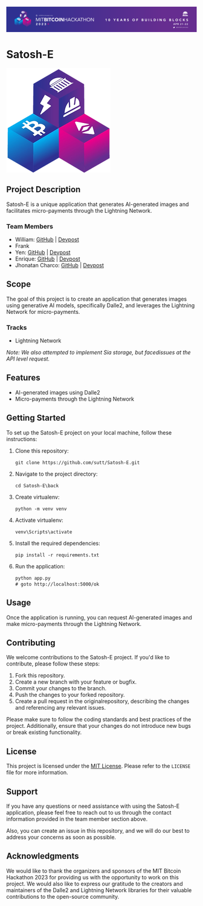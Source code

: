 ![alt text](https://github.com/sutt/Satosh-E/blob/EnriqueBranch/back/static/assets/img/cover.png?raw=true)
# Satosh-E
![alt text](https://github.com/sutt/Satosh-E/blob/main/back/static/assets/img/profile.png?raw=true)
## Project Description

Satosh-E is a unique application that generates AI-generated images and facilitates micro-payments through the Lightning Network.

### Team Members

- William: [GitHub](https://github.com/sutt) | [Devpost](https://devpost.com/wsutton)
- Frank
- Yen:   [GitHub](https://github.com/yd1357) | [Devpost](https://devpost.com/y-diep)
- Enrique:  [GitHub](https://github.com/jegamboafuentes) | [Devpost](https://devpost.com/jogamboa)
- Jhonatan Charco: [GitHub](https://github.com/JhonatanCharco) | [Devpost](https://devpost.com/Jhonatancharco)

## Scope

The goal of this project is to create an application that generates images using generative AI models, specifically Dalle2, and leverages the Lightning Network for micro-payments.

### Tracks

- Lightning Network

*Note: We also attempted to implement Sia storage, but facedissues at the API level request.*

## Features

- AI-generated images using Dalle2
- Micro-payments through the Lightning Network

## Getting Started

To set up the Satosh-E project on your local machine, follow these instructions:

1. Clone this repository:

   ```
   git clone https://github.com/sutt/Satosh-E.git
   ```

2. Navigate to the project directory:

   ```
   cd Satosh-E\back
   ```
   
3. Create virtualenv:

   ```
   python -m venv venv
   ```

4. Activate virtualenv:

   ```
   venv\Scripts\activate
   ```

5. Install the required dependencies:

   ```
   pip install -r requirements.txt
   ```

6. Run the application:

   ```
   python app.py
   # goto http://localhost:5000/ok
   ```

## Usage

Once the application is running, you can request AI-generated images and make micro-payments through the Lightning Network.

## Contributing

We welcome contributions to the Satosh-E project. If you'd like to contribute, please follow these steps:

1. Fork this repository.
2. Create a new branch with your feature or bugfix.
3. Commit your changes to the branch.
4. Push the changes to your forked repository.
5. Create a pull request in the originalrepository, describing the changes and referencing any relevant issues.

Please make sure to follow the coding standards and best practices of the project. Additionally, ensure that your changes do not introduce new bugs or break existing functionality.

## License

This project is licensed under the [MIT License](LICENSE). Please refer to the `LICENSE` file for more information.

## Support

If you have any questions or need assistance with using the Satosh-E application, please feel free to reach out to us through the contact information provided in the team member section above.

Also, you can create an issue in this repository, and we will do our best to address your concerns as soon as possible.

## Acknowledgments

We would like to thank the organizers and sponsors of the MIT Bitcoin Hackathon 2023 for providing us with the opportunity to work on this project. We would also like to express our gratitude to the creators and maintainers of the Dalle2 and Lightning Network libraries for their valuable contributions to the open-source community.


